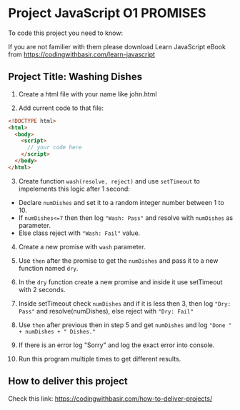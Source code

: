 # Project JavaScript O1 PROMISES

To code this project you need to know:

If you are not familier with them please download Learn JavaScript eBook from https://codingwithbasir.com/learn-javascript

## Project Title: Washing Dishes

1. Create a html file with your name like john.html

2. Add current code to that file:

```html
<!DOCTYPE html>
<html>
  <body>
    <script>
      // your code here
    </script>
  </body>
</html>
```

3. Create function `wash(resolve, reject)` and use `setTimeout` to impelements this logic after 1 second:

- Declare `numDishes` and set it to a random integer number between 1 to 10.
- If `numDishes<=7` then then log `"Wash: Pass"` and resolve with `numDishes` as parameter.
- Else class reject with `"Wash: Fail"` value.

4. Create a new promise with `wash` parameter.

5. Use `then` after the promise to get the `numDishes` and pass it to a new function named `dry`.

6. In the `dry` function create a new promise and inside it use setTimeout with 2 seconds.

7. Inside setTimeout check `numDishes` and if it is less then 3, then log `"Dry: Pass"` and resolve(numDishes), else reject with `"Dry: Fail"`

8. Use `then` after previous then in step 5 and get `numDishes` and log `"Done " + numDishes + " Dishes."`

9. If there is an error log "Sorry" and log the exact error into console.

10. Run this program multiple times to get different results.

## How to deliver this project

Check this link: https://codingwithbasir.com/how-to-deliver-projects/
